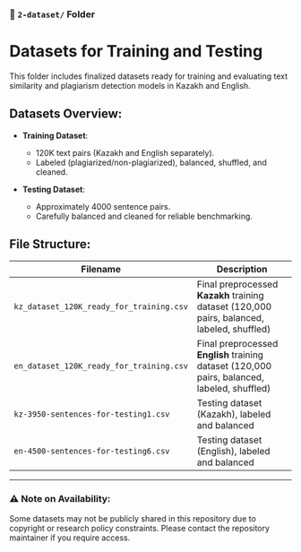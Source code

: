 ### 📁 `2-dataset/` Folder

# Datasets for Training and Testing

This folder includes finalized datasets ready for training and evaluating text similarity and plagiarism detection models in Kazakh and English.

## Datasets Overview:

- **Training Dataset**:
  - 120K text pairs (Kazakh and English separately).
  - Labeled (plagiarized/non-plagiarized), balanced, shuffled, and cleaned.

- **Testing Dataset**:
  - Approximately 4000 sentence pairs.
  - Carefully balanced and cleaned for reliable benchmarking.

## File Structure:
| Filename                                      | Description                                     |
|-----------------------------------------------|------------------------------------------------|
| `kz_dataset_120K_ready_for_training.csv`      | Final preprocessed **Kazakh** training dataset (120,000 pairs, balanced, labeled, shuffled)    |
| `en_dataset_120K_ready_for_training.csv`      | Final preprocessed **English** training dataset (120,000 pairs, balanced, labeled, shuffled)    |
| `kz-3950-sentences-for-testing1.csv`          | Testing dataset (Kazakh), labeled and balanced |
| `en-4500-sentences-for-testing6.csv`          | Testing dataset (English), labeled and balanced|

---

### ⚠️ Note on Availability:

Some datasets may not be publicly shared in this repository due to copyright or research policy constraints. Please contact the repository maintainer if you require access.
